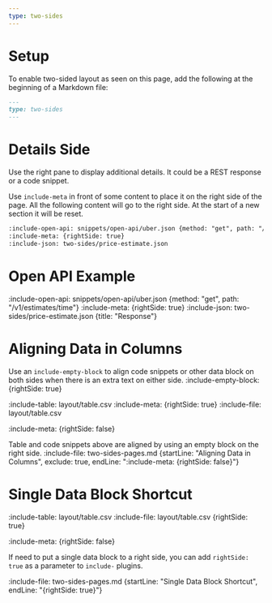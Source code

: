 ```yaml
---
type: two-sides
---
```


# Setup

To enable two-sided layout as seen on this page, add the following at the beginning of a Markdown file:

```markdown 
---
type: two-sides
---
```


# Details Side

Use the right pane to display additional details. It could be a REST response or a code snippet. 

Use `include-meta` in front of some content to place it on the right side of the page. 
All the following content will go to the right side. At the start of a new section it will be reset.

```markdown 
:include-open-api: snippets/open-api/uber.json {method: "get", path: "/v1/estimates/time"}
:include-meta: {rightSide: true}
:include-json: two-sides/price-estimate.json
```

# Open API Example

:include-open-api: snippets/open-api/uber.json {method: "get", path: "/v1/estimates/time"}
:include-meta: {rightSide: true}
:include-json: two-sides/price-estimate.json {title: "Response"}

# Aligning Data in Columns

Use an `include-empty-block` to align code snippets or other data block on both sides when there is an extra text on either side.
:include-empty-block: {rightSide: true}

:include-table: layout/table.csv
:include-meta: {rightSide: true}
:include-file: layout/table.csv

:include-meta: {rightSide: false}

Table and code snippets above are aligned by using an empty block on the right side. 
:include-file: two-sides-pages.md {startLine: "Aligning Data in Columns", exclude: true, endLine: ":include-meta: {rightSide: false}"}

# Single Data Block Shortcut

:include-table: layout/table.csv
:include-file: layout/table.csv  {rightSide: true}

:include-meta: {rightSide: false}

If need to put a single data block to a right side, you can add `rightSide: true` as a parameter to `include-` plugins. 

:include-file: two-sides-pages.md {startLine: "Single Data Block Shortcut", endLine: "{rightSide: true}"}
